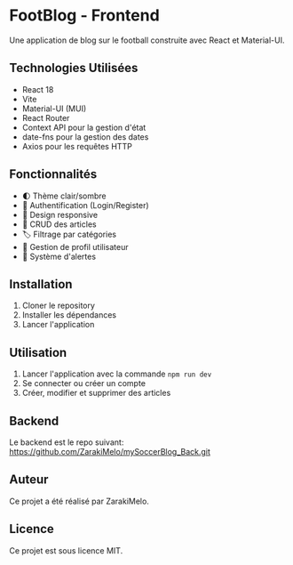 # FootBlog - Frontend

Une application de blog sur le football construite avec React et Material-UI.

## Technologies Utilisées

- React 18
- Vite
- Material-UI (MUI)
- React Router
- Context API pour la gestion d'état
- date-fns pour la gestion des dates
- Axios pour les requêtes HTTP

## Fonctionnalités

- 🌓 Thème clair/sombre
- 🔐 Authentification (Login/Register)
- 📱 Design responsive
- 📝 CRUD des articles
- 🏷️ Filtrage par catégories
- 👤 Gestion de profil utilisateur
- 🚨 Système d'alertes

## Installation

1. Cloner le repository
2. Installer les dépendances
3. Lancer l'application

## Utilisation

1. Lancer l'application avec la commande `npm run dev`
2. Se connecter ou créer un compte
3. Créer, modifier et supprimer des articles


## Backend

Le backend est le repo suivant: https://github.com/ZarakiMelo/mySoccerBlog_Back.git

## Auteur

Ce projet a été réalisé par ZarakiMelo.

## Licence

Ce projet est sous licence MIT.




    


